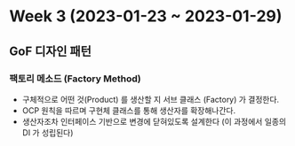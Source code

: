 # Week 3 (2023-01-23 ~ 2023-01-29)

## GoF 디자인 패턴
### 팩토리 메소드 (Factory Method)
- 구체적으로 어떤 것(Product) 를 생산할 지 서브 클래스 (Factory) 가 결정한다.
- OCP 원칙을 따르며 구현체 클래스를 통해 생산자를 확장해나간다.
- 생산자조차 인터페이스 기반으로 변경에 닫혀있도록 설계한다 (이 과정에서 일종의 DI 가 성립된다)